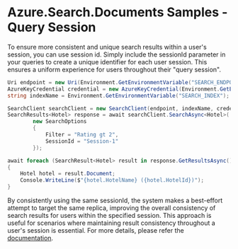 # Azure.Search.Documents Samples - Query Session

To ensure more consistent and unique search results within a user's session, you can use session id. Simply include the sessionId parameter in your queries to create a unique identifier for each user session. This ensures a uniform experience for users throughout their "query session".

```C# Snippet:Azure_Search_Tests_Samples_QuerySession
Uri endpoint = new Uri(Environment.GetEnvironmentVariable("SEARCH_ENDPOINT"));
AzureKeyCredential credential = new AzureKeyCredential(Environment.GetEnvironmentVariable("SEARCH_API_KEY"));
string indexName = Environment.GetEnvironmentVariable("SEARCH_INDEX");

SearchClient searchClient = new SearchClient(endpoint, indexName, credential);
SearchResults<Hotel> response = await searchClient.SearchAsync<Hotel>(
        new SearchOptions
        {
            Filter = "Rating gt 2",
            SessionId = "Session-1"
        });

await foreach (SearchResult<Hotel> result in response.GetResultsAsync())
{
    Hotel hotel = result.Document;
    Console.WriteLine($"{hotel.HotelName} ({hotel.HotelId})");
}
```

By consistently using the same sessionId, the system makes a best-effort attempt to target the same replica, improving the overall consistency of search results for users within the specified session. This approach is useful for scenarios where maintaining result consistency throughout a user's session is essential. For more details, please refer the [documentation](https://learn.microsoft.com/azure/search/index-similarity-and-scoring#scoring-statistics-and-sticky-sessions).